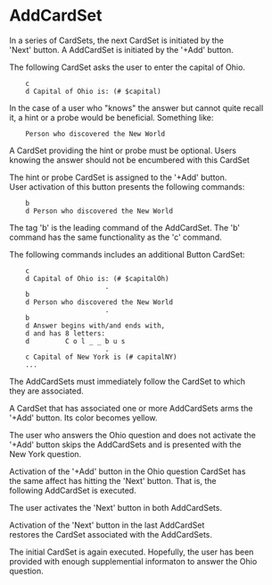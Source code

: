 <h1>AddCardSet</h1>

<p>In a series of CardSets, the next CardSet is initiated by the <br />
'Next' button.  A AddCardSet is initiated by the '+Add' button.</p>

<p>The following  CardSet asks the user to enter the capital of Ohio.  </p>

<pre><code>    c
    d Capital of Ohio is: (# $capital)
</code></pre>

<p>In the case of a user who "knows" the answer but cannot quite recall <br />
it, a hint or a probe would be beneficial.  Something like:  </p>

<pre><code>    Person who discovered the New World
</code></pre>

<p>A CardSet providing the hint or probe must be optional.  Users <br />
knowing the answer should not be encumbered with this CardSet  </p>

<p>The hint or probe CardSet is assigned to the '+Add' button. <br />
User activation of this button presents the following commands: </p>

<pre><code>    b
    d Person who discovered the New World
</code></pre>

<p>The tag 'b' is the leading command of the AddCardSet.  The 'b' <br />
command has the same functionality as the 'c' command.   </p>

<p>The following commands includes an additional Button CardSet:  </p>

<pre><code>    c
    d Capital of Ohio is: (# $capitalOh)
                        .
    b
    d Person who discovered the New World
                        .
    b
    d Answer begins with/and ends with,
    d and has 8 letters:
    d         C o l _ _ b u s
                        .
    c Capital of New York is (# capitalNY)
    ...
</code></pre>

<p>The AddCardSets must immediately follow the CardSet to which <br />
they are associated.  </p>

<p>A CardSet that has associated one or more AddCardSets arms the <br />
'+Add' button.  Its color becomes yellow.   </p>

<p>The user who answers the Ohio question and does not activate the <br />
'+Add' button skips the AddCardSets and is presented with the <br />
New York question.  </p>

<p>Activation of the '+Add' button in the Ohio question CardSet has <br />
the same affect has hitting the 'Next' button. That is, the <br />
following AddCardSet is executed.   </p>

<p>The user activates the 'Next' button in both AddCardSets.   </p>

<p>Activation of the 'Next' button in the last AddCardSet <br />
restores the CardSet associated with the AddCardSets.   </p>

<p>The initial CardSet is again executed. Hopefully, the user has been <br />
provided with enough supplemential informaton to answer the Ohio <br />
question.    </p>
